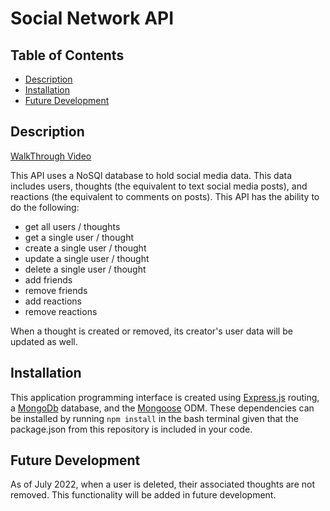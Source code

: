 # Social Network API

## Table of Contents
 - [Description](#description)
 - [Installation](#installation)
 - [Future Development](#future-development)

## Description
[WalkThrough Video](https://drive.google.com/file/d/1_s3K8yUEy_wMc6ltrlV48cVLBWvy3Gzk/view?usp=sharing)

This API uses a NoSQl database to hold social media data. This data includes users, thoughts (the equivalent to text social media posts), and reactions (the equivalent to comments on posts). This API has the ability to do the following:
- get all users / thoughts
- get a single user / thought
- create a single user / thought
- update a single user / thought
- delete a single user / thought
- add friends
- remove friends
- add reactions
- remove reactions

When a thought is created or removed, its creator's user data will be updated as well. 

## Installation

This application programming interface is created using [Express.js](https://expressjs.com/) routing, a [MongoDb](https://www.mongodb.com/docs/) database, and the [Mongoose](https://mongoosejs.com/docs/api.html) ODM. These dependencies can be installed by running ```npm install``` in the bash terminal given that the package.json from this repository is included in your code.

## Future Development

As of July 2022, when a user is deleted, their associated thoughts are not removed. This functionality will be added in future development.



